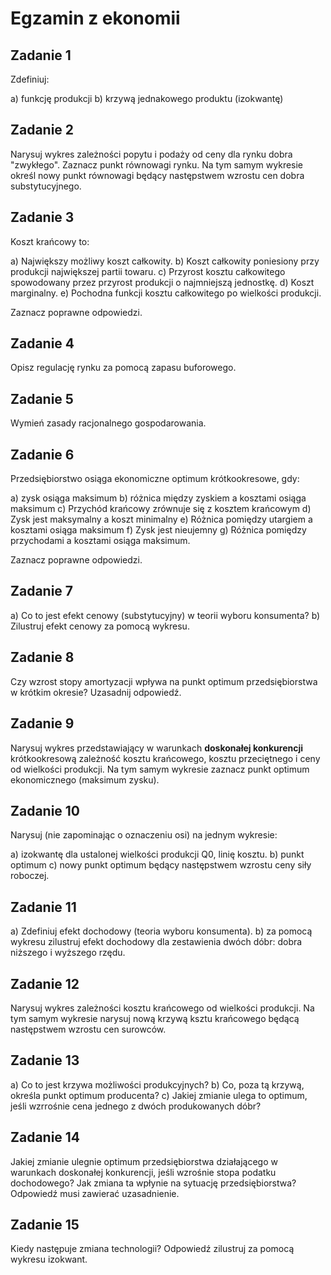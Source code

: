 # Egzamin z ekonomii

## Zadanie 1

Zdefiniuj:

a) funkcję produkcji
b) krzywą jednakowego produktu (izokwantę)

## Zadanie 2

Narysuj wykres zależności popytu i podaży od ceny dla rynku dobra "zwykłego". Zaznacz punkt równowagi rynku. Na tym samym wykresie określ nowy punkt równowagi będący następstwem wzrostu cen dobra substytucyjnego.

## Zadanie 3

Koszt krańcowy to:

a) Największy możliwy koszt całkowity.
b) Koszt całkowity poniesiony przy produkcji największej partii towaru.
c) Przyrost kosztu całkowitego spowodowany przez przyrost produkcji o najmniejszą jednostkę.
d) Koszt marginalny.
e) Pochodna funkcji kosztu całkowitego po wielkości produkcji.

Zaznacz poprawne odpowiedzi.

## Zadanie 4

Opisz regulację rynku za pomocą zapasu buforowego.

## Zadanie 5

Wymień zasady racjonalnego gospodarowania.

## Zadanie 6

Przedsiębiorstwo osiąga ekonomiczne optimum krótkookresowe, gdy:

a) zysk osiąga maksimum
b) różnica między zyskiem a kosztami osiąga maksimum
c) Przychód krańcowy zrównuje się z kosztem krańcowym
d) Zysk jest maksymalny a koszt minimalny
e) Różnica pomiędzy utargiem a kosztami osiąga maksimum
f) Zysk jest nieujemny
g) Różnica pomiędzy przychodami a kosztami osiąga maksimum.

Zaznacz poprawne odpowiedzi.

## Zadanie 7

a) Co to jest efekt cenowy (substytucyjny) w teorii wyboru konsumenta?
b) Zilustruj efekt cenowy za pomocą wykresu.

## Zadanie 8

Czy wzrost stopy amortyzacji wpływa na punkt optimum przedsiębiorstwa w krótkim okresie? Uzasadnij odpowiedź.

## Zadanie 9

Narysuj wykres przedstawiający w warunkach **doskonałej konkurencji** krótkookresową zależność kosztu krańcowego, kosztu przeciętnego i ceny od wielkości produkcji. Na tym samym wykresie zaznacz punkt optimum ekonomicznego (maksimum zysku).

## Zadanie 10

Narysuj (nie zapominając o oznaczeniu osi) na jednym wykresie:

a) izokwantę dla ustalonej wielkości produkcji Q0, linię kosztu.
b) punkt optimum
c) nowy punkt optimum będący następstwem wzrostu ceny siły roboczej.

## Zadanie 11

a) Zdefiniuj efekt dochodowy (teoria wyboru konsumenta).
b) za pomocą wykresu zilustruj efekt dochodowy dla zestawienia dwóch dóbr: dobra niższego i wyższego rzędu.

## Zadanie 12

Narysuj wykres zależności kosztu krańcowego od wielkości produkcji. Na tym samym wykresie narysuj nową krzywą ksztu krańcowego będącą następstwem wzrostu cen surowców.

## Zadanie 13

a) Co to jest krzywa możliwości produkcyjnych?
b) Co, poza tą krzywą, określa punkt optimum producenta?
c) Jakiej zmianie ulega to optimum, jeśli wzrrośnie cena jednego z dwóch produkowanych dóbr?

## Zadanie 14

Jakiej zmianie ulegnie optimum przedsiębiorstwa działającego w warunkach doskonałej konkurencji, jeśli wzrośnie stopa podatku dochodowego? Jak zmiana ta wpłynie na sytuację przedsiębiorstwa? Odpowiedź musi zawierać uzasadnienie.

## Zadanie 15

Kiedy następuje zmiana technologii? Odpowiedź zilustruj za pomocą wykresu izokwant.